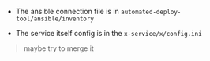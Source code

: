 - The ansible connection file is in `automated-deploy-tool/ansible/inventory`

- The service itself config is in the `x-service/x/config.ini` 

> maybe try to merge it